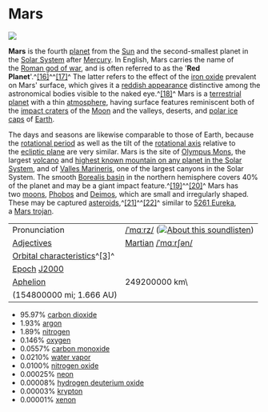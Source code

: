 # Mars

![](https://hdwallpaperim.com/wp-content/uploads/2017/08/22/357485-Mars-space-universe-artwork-planet-space_art.jpg)

**Mars** is the fourth [planet](https://en.wikipedia.org/wiki/Planet "Planet") from the [Sun](https://en.wikipedia.org/wiki/Sun "Sun") and the second-smallest planet in the [Solar System](https://en.wikipedia.org/wiki/Solar_System "Solar System") after [Mercury](https://en.wikipedia.org/wiki/Mercury_(planet) "Mercury (planet)"). In English, Mars carries the name of the [Roman god of war](https://en.wikipedia.org/wiki/Mars_(mythology) "Mars (mythology)"), and is often referred to as the '**Red Planet**'.^[[16]](https://en.wikipedia.org/wiki/Mars#cite_note-Zubrin1997-18)^^[[17]](https://en.wikipedia.org/wiki/Mars#cite_note-Rees2012-19)^ The latter refers to the effect of the [iron oxide](https://en.wikipedia.org/wiki/Iron(III)_oxide "Iron(III) oxide") prevalent on Mars' surface, which gives it a [reddish appearance](https://en.wikipedia.org/wiki/Mars_surface_color "Mars surface color") distinctive among the astronomical bodies visible to the naked eye.^[[18]](https://en.wikipedia.org/wiki/Mars#cite_note-nasa_hematite-20)^ Mars is a [terrestrial planet](https://en.wikipedia.org/wiki/Terrestrial_planet "Terrestrial planet") with a thin [atmosphere](https://en.wikipedia.org/wiki/Atmosphere "Atmosphere"), having surface features reminiscent both of the [impact craters](https://en.wikipedia.org/wiki/Impact_crater "Impact crater") of the [Moon](https://en.wikipedia.org/wiki/Moon "Moon") and the valleys, deserts, and [polar ice caps](https://en.wikipedia.org/wiki/Polar_ice_caps "Polar ice caps") of [Earth](https://en.wikipedia.org/wiki/Earth "Earth").

The days and seasons are likewise comparable to those of Earth, because the [rotational period](https://en.wikipedia.org/wiki/Rotational_period "Rotational period") as well as the tilt of the [rotational axis](https://en.wikipedia.org/wiki/Rotational_axis "Rotational axis") relative to the [ecliptic plane](https://en.wikipedia.org/wiki/Ecliptic_plane "Ecliptic plane") are very similar. Mars is the site of [Olympus Mons](https://en.wikipedia.org/wiki/Olympus_Mons "Olympus Mons"), the largest [volcano](https://en.wikipedia.org/wiki/Volcano "Volcano") and [highest known mountain on any planet in the Solar System](https://en.wikipedia.org/wiki/List_of_tallest_mountains_in_the_Solar_System "List of tallest mountains in the Solar System"), and of [Valles Marineris](https://en.wikipedia.org/wiki/Valles_Marineris "Valles Marineris"), one of the largest canyons in the Solar System. The smooth [Borealis basin](https://en.wikipedia.org/wiki/Borealis_basin "Borealis basin") in the northern hemisphere covers 40% of the planet and may be a giant impact feature.^[[19]](https://en.wikipedia.org/wiki/Mars#cite_note-northcratersn-21)^^[[20]](https://en.wikipedia.org/wiki/Mars#cite_note-northcraterguard-22)^ Mars has two [moons](https://en.wikipedia.org/wiki/Moons_of_Mars "Moons of Mars"), [Phobos](https://en.wikipedia.org/wiki/Phobos_(moon) "Phobos (moon)") and [Deimos](https://en.wikipedia.org/wiki/Deimos_(moon) "Deimos (moon)"), which are small and irregularly shaped. These may be captured [asteroids](https://en.wikipedia.org/wiki/Asteroid "Asteroid"),^[[21]](https://en.wikipedia.org/wiki/Mars#cite_note-23)^^[[22]](https://en.wikipedia.org/wiki/Mars#cite_note-adler-24)^ similar to [5261 Eureka](https://en.wikipedia.org/wiki/5261_Eureka "5261 Eureka"), a [Mars trojan](https://en.wikipedia.org/wiki/Mars_trojan "Mars trojan").

|||
|--|--|
| Pronunciation | [/ˈmɑːrz/](https://en.wikipedia.org/wiki/Help:IPA/English "Help:IPA/English") ([![About this sound](https://upload.wikimedia.org/wikipedia/commons/thumb/8/8a/Loudspeaker.svg/11px-Loudspeaker.svg.png)](https://en.wikipedia.org/wiki/File:En-us-Mars.ogg "About this sound")[listen](https://upload.wikimedia.org/wikipedia/commons/8/83/En-us-Mars.ogg "En-us-Mars.ogg")) |
| [Adjectives](https://en.wikipedia.org/wiki/List_of_adjectivals_and_demonyms_of_astronomical_bodies "List of adjectivals and demonyms of astronomical bodies") | [Martian](https://en.wikipedia.org/wiki/Martian "Martian") [/ˈmɑːrʃən/](https://en.wikipedia.org/wiki/Help:IPA/English "Help:IPA/English") |
| [Orbital characteristics](https://en.wikipedia.org/wiki/Osculating_orbit "Osculating orbit")^[[3]](https://en.wikipedia.org/wiki/Mars#cite_note-VSOP87-4)^ |
| [Epoch](https://en.wikipedia.org/wiki/Epoch_(astronomy) "Epoch (astronomy)") [J2000](https://en.wikipedia.org/wiki/J2000 "J2000") |
| [Aphelion](https://en.wikipedia.org/wiki/Perihelion_and_aphelion "Perihelion and aphelion") | 249200000 km\
(154800000 mi; 1.666 AU) |

-   95.97% [carbon dioxide](https://en.wikipedia.org/wiki/Carbon_dioxide "Carbon dioxide")
-   1.93% [argon](https://en.wikipedia.org/wiki/Argon "Argon")
-   1.89% [nitrogen](https://en.wikipedia.org/wiki/Nitrogen "Nitrogen")
-   0.146% [oxygen](https://en.wikipedia.org/wiki/Oxygen "Oxygen")
-   0.0557% [carbon monoxide](https://en.wikipedia.org/wiki/Carbon_monoxide "Carbon monoxide")
-   0.0210% [water vapor](https://en.wikipedia.org/wiki/Water_vapor "Water vapor")
-   0.0100% [nitrogen oxide](https://en.wikipedia.org/wiki/Nitrogen_oxide "Nitrogen oxide")
-   0.00025% [neon](https://en.wikipedia.org/wiki/Neon "Neon")
-   0.00008% [hydrogen deuterium oxide](https://en.wikipedia.org/wiki/Semiheavy_water "Semiheavy water")
-   0.00003% [krypton](https://en.wikipedia.org/wiki/Krypton "Krypton")
-   0.00001% [xenon](https://en.wikipedia.org/wiki/Xenon "Xenon")
